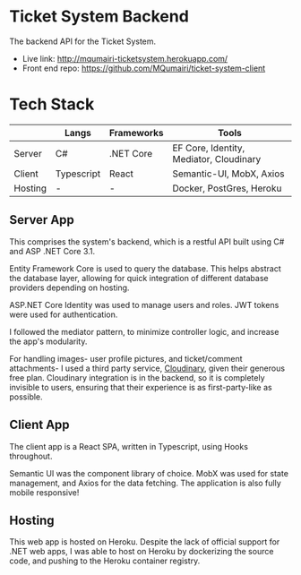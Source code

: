 # Ticket System Backend

The backend API for the Ticket System. 

- Live link: http://mqumairi-ticketsystem.herokuapp.com/
- Front end repo: https://github.com/MQumairi/ticket-system-client

# Tech Stack

|         | Langs           | Frameworks | Tools                                   |
|---------|-----------------|------------|-----------------------------------------|
| Server  | C#              | .NET Core  | EF Core, Identity, Mediator, Cloudinary |
| Client  | Typescript      | React      | Semantic-UI, MobX, Axios                |
| Hosting | -               | -          | Docker, PostGres, Heroku                       |


## Server App

This comprises the system's backend, which is a restful API built using C# and ASP .NET Core 3.1.

Entity Framework Core is used to query the database. This helps abstract the database layer, allowing for quick integration of different database providers depending on hosting.

ASP.NET Core Identity was used to manage users and roles. JWT tokens were used for authentication.

I followed the mediator pattern, to minimize controller logic, and increase the app's modularity.

For handling images- user profile pictures, and ticket/comment attachments- I used a third party service, [Cloudinary](https://cloudinary.com/), given their generous free plan. Cloudinary integration is in the backend, so it is completely invisible to users, ensuring that their experience is as first-party-like as possible.

## Client App

The client app is a React SPA, written in Typescript, using Hooks throughout.

Semantic UI was the component library of choice. MobX was used for state management, and Axios for the data fetching.
The application is also fully mobile responsive!

## Hosting
This web app is hosted on Heroku. Despite the lack of official support for .NET web apps, I was able to host on Heroku by dockerizing the source code, and pushing to the Heroku container registry.
